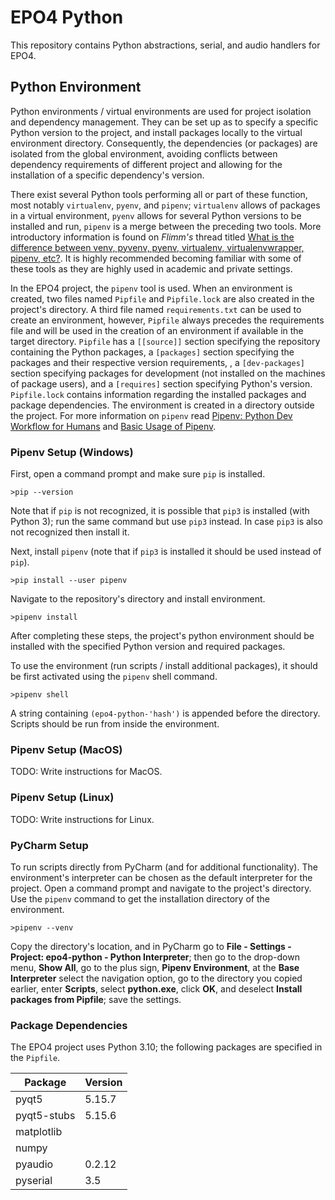 # EPO4 Python

This repository contains Python abstractions, serial, and audio handlers for EPO4.


## Python Environment

Python environments / virtual environments are used for project isolation and dependency management.
They can be set up as to specify a specific Python version to the project, and install packages locally to the virtual
environment directory. Consequently, the dependencies (or packages) are isolated from the global environment, avoiding 
conflicts between dependency requirements of different project and allowing for the installation of a specific 
dependency's version.

There exist several Python tools performing all or part of these function, most notably `virtualenv`, `pyenv`, and 
`pipenv`; `virtualenv` allows of packages in a virtual environment, `pyenv` allows for several Python versions to be 
installed and run, `pipenv` is a merge between the preceding two tools. More introductory information is found on 
*Flimm's* thread titled [What is the difference between venv, pyvenv, pyenv, virtualenv, virtualenvwrapper, pipenv, 
etc?](https://stackoverflow.com/questions/41573587/what-is-the-difference-between-venv-pyvenv-pyenv-virtualenv-virtualenvwrappe). 
It is highly recommended becoming familiar with some of these tools as they are highly used in academic and private settings.

In the EPO4 project, the `pipenv` tool is used. When an environment is created, two files named `Pipfile` and 
`Pipfile.lock` are also created in the project's directory. A third file named `requirements.txt` can be used to create 
an environment, however, `Pipfile` always precedes the requirements file and will be used in the creation of an 
environment if available in the target directory. `Pipfile` has a `[[source]]` section specifying the repository 
containing the Python packages, a `[packages]` section specifying the packages and their respective version requirements,
, a `[dev-packages]` section specifying packages for development (not installed on the machines of package users), and 
a `[requires]` section specifying Python's version. `Pipfile.lock` contains information regarding the installed packages
and package dependencies. The environment is created in a directory outside the project. For more information on `pipenv` 
read [Pipenv: Python Dev Workflow for Humans](https://pipenv.pypa.io/en/latest/) and 
[Basic Usage of Pipenv](https://pipenv.pypa.io/en/latest/basics/).

### Pipenv Setup (Windows)
First, open a command prompt and make sure `pip` is installed.
```
>pip --version
```
Note that if `pip` is not recognized, it is possible that `pip3` is installed (with Python 3); run the same command but 
use `pip3` instead. In case `pip3` is also not recognized then install it.

Next, install `pipenv` (note that if `pip3` is installed it should be used instead of `pip`).
```
>pip install --user pipenv
```

Navigate to the repository's directory and install environment.
```
>pipenv install
```

After completing these steps, the project's python environment should be installed with the specified Python version
and required packages.

To use the environment (run scripts / install additional packages), it should be first activated using the `pipenv` 
shell command.
```
>pipenv shell
```
A string containing `(epo4-python-'hash')` is appended before the directory. Scripts should be run from inside the 
environment.

### Pipenv Setup (MacOS)
TODO: Write instructions for MacOS.

### Pipenv Setup (Linux)
TODO: Write instructions for Linux.

### PyCharm Setup
To run scripts directly from PyCharm (and for additional functionality). The environment's interpreter can be chosen as
the default interpreter for the project. Open a command prompt and navigate to the project's directory. Use the `pipenv` 
command to get the installation directory of the environment.
```
>pipenv --venv
```
Copy the directory's location, and in PyCharm go to **File - Settings - Project: epo4-python - Python Interpreter**; 
then go to the drop-down menu, **Show All**, go to the plus sign, **Pipenv Environment**, at the **Base Interpreter** 
select the navigation option, go to the directory you copied earlier, enter **Scripts**, select **python.exe**, click 
**OK**, and deselect **Install packages from Pipfile**; save the settings.

### Package Dependencies
The EPO4 project uses Python 3.10; the following packages are specified in the `Pipfile`.

| Package     | Version |
|-------------|---------|
| pyqt5       | 5.15.7  |
| pyqt5-stubs | 5.15.6  |
| matplotlib  |         |
| numpy       |         |
| pyaudio     | 0.2.12  |
| pyserial    | 3.5     |
